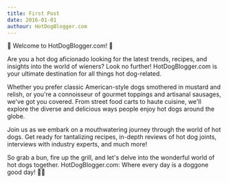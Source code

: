 ```yaml
---
title: First Post
date: 2016-01-01
authour: HotDogBlogger.com
---
```


🌭 Welcome to HotDogBlogger.com! 🌭

Are you a hot dog aficionado looking for the latest trends, recipes, and insights into the world of wieners? Look no further! HotDogBlogger.com is your ultimate destination for all things hot dog-related.

Whether you prefer classic American-style dogs smothered in mustard and relish, or you're a connoisseur of gourmet toppings and artisanal sausages, we've got you covered. From street food carts to haute cuisine, we'll explore the diverse and delicious ways people enjoy hot dogs around the globe.

Join us as we embark on a mouthwatering journey through the world of hot dogs. Get ready for tantalizing recipes, in-depth reviews of hot dog joints, interviews with industry experts, and much more!

So grab a bun, fire up the grill, and let's delve into the wonderful world of hot dogs together. HotDogBlogger.com: Where every day is a doggone good day! 🌭🔥
